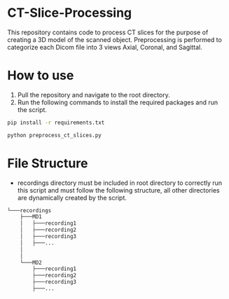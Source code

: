 # CT-Slice-Processing

This repository contains code to process CT slices for the purpose of creating a 3D model of the scanned object. Preprocessing is performed to categorize each Dicom file into 3 views Axial, Coronal, and Sagittal.

# How to use

1. Pull the repository and navigate to the root directory.
2. Run the following commands to install the required packages and run the script.

```bash
pip install -r requirements.txt

python preprocess_ct_slices.py
```

# File Structure

- recordings directory must be included in root directory to correctly run this script and must follow the following structure, all other directories are dynamically created by the script.

```bash
└───recordings
    ├───MD1
    │   ├───recording1
    │   ├───recording2
    │   ├───recording3
    │   ├───...
    │
    │
    └───MD2
        ├───recording1
        ├───recording2
        ├───recording3
        ├───...

```
